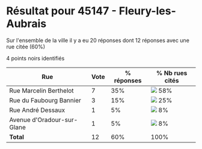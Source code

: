 # Résultat pour 45147 - Fleury-les-Aubrais

Sur l'ensemble de la ville il y a eu 20 réponses dont 12 réponses avec une rue citée (60%)

4 points noirs identifiés

| Rue | Vote | % réponses | % Nb rues cités|
|-----|------|------------|----------------|
| Rue Marcelin Berthelot | 7 | 35% | <img src="../../img/bar_58.gif" />&nbsp;58%|
| Rue du Faubourg Bannier | 3 | 15% | <img src="../../img/bar_25.gif" />&nbsp;25%|
| Rue André Dessaux | 1 | 5% | <img src="../../img/bar_8.gif" />&nbsp;8%|
| Avenue d'Oradour-sur-Glane | 1 | 5% | <img src="../../img/bar_8.gif" />&nbsp;8%|
| **Total** | 12 | 60% | 100%|
